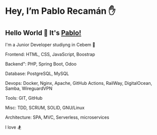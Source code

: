 # Hey, I’m Pablo Recamán ✋

## Hello World 👋 It's [Pablo!](https://pablorecaman.dev)
I'm a Junior Developer studiyng in Cebem :school:

Frontend: HTML, CSS, JavaScript, Boostrap
<!--- TailWind, astroJs, React -->
Backend": PHP, Spring Boot, Odoo
<!--- NodeJS -->
Database: PostgreSQL, MySQL
<!--- SQLite3, MongoDB, Redis -->
Devops: Docker, Nginx, Apache, GitHub Actions, RailWay, DigitalOcean, Samba, WireguardVPN 
<!--- Kubernetes -->
Tools: GIT, GitHub
<!--- -->
Misc: TDD, SCRUM, SOLID, GNU/Linux
<!--- Firebase -->
Architecture: SPA, MVC, Serverless, microservices
<!--- -->

I love :snowboarder:
